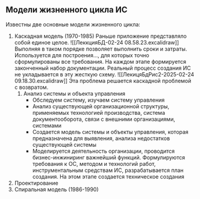## Модели жизненного цикла ИС
Известны две основные модели жизненного цикла:
1. Каскадная модель (1970-1985)
   Раньше приложение представляло собой единое целое.
   ![[ЛеккцияБД-02-24 08.58.23.excalidraw]]
   Выполняя в таком порядке позволяет выполнить сроки и затраты. Используется для построения..., для которых точно сформулированы все требования. На каждом этапе формируется законченный набор документации. Реальный процесс создания ИС не укладывается в эту жесткую схему.
   ![[ЛекицяБдРис2-2025-02-24 09.18.30.excalidraw]]
   Эта проблема решается каскадной проблемой с возвратом. 
   1. Анализ системы и объекта управления
      - Обследуем систему, изучаем систему управления
      - Анализ существующей организационной структуры, применяемых технологией производства, система документооборота, связи с внешними организациями, системами
      - Создается модель системы и объекты управления, которая предназначена для выявления, анализа недостатков существующей системы 
      - Моделируется деятельность организации, проводится бизнес-инжиниринг важнейший функций. Формулируются требования к ОС, методом и технологий работ, инструментальным средствам ИС, разрабатывается план создания. На этом этапе создается техническое создания
2. Проектирование
3. Спиральная модель (1986-1990)
